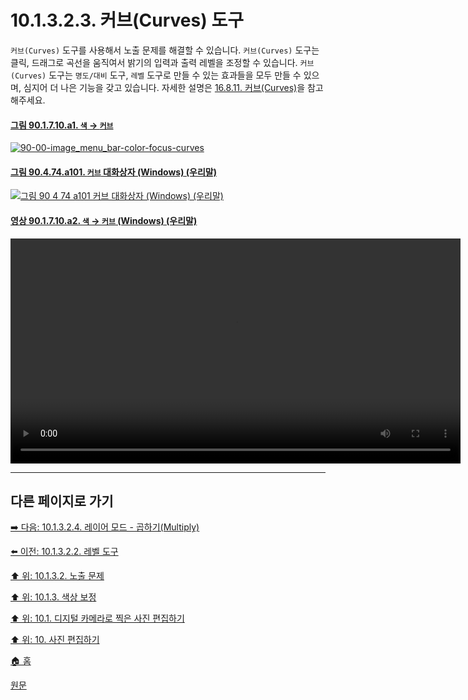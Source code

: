 # 10.1.3.2.3. 커브(Curves) 도구
`커브(Curves)` 도구를 사용해서 노출 문제를 해결할 수 있습니다. `커브(Curves)` 도구는 클릭, 드래그로 곡선을 움직여서 밝기의 입력과 출력 레벨을 조정할 수 있습니다. `커브(Curves)` 도구는 `명도/대비` 도구, `레벨` 도구로 만들 수 있는 효과들을 모두 만들 수 있으며, 심지어 더 나은 기능을 갖고 있습니다. 자세한 설명은 [16.8.11. 커브(Curves)](./16-08-11-curves.md)을 참고해주세요.

#### [그림 90.1.7.10.a1. `색` → `커브`](https://wonder13662.github.io/gimp/2.10.36_ko/90-01-07-colorsx-10-curves.html#%EA%B7%B8%EB%A6%BC-901710a1-%EC%83%89--%EC%BB%A4%EB%B8%8C)
[![90-00-image_menu_bar-color-focus-curves](https://github.com/wonder13662/gimp/assets/15767104/ed25c24a-469b-4589-bad6-fe663acf08a6)](https://wonder13662.github.io/gimp/2.10.36_ko/90-01-07-colorsx-10-curves.html#%EA%B7%B8%EB%A6%BC-901710a1-%EC%83%89--%EC%BB%A4%EB%B8%8C)

#### [그림 90.4.74.a101. `커브` 대화상자 (Windows) (우리말)](https://wonder13662.github.io/gimp/2.10.36_ko/90-04-74-curves.html#%EA%B7%B8%EB%A6%BC-90474a101-%EC%BB%A4%EB%B8%8C-%EB%8C%80%ED%99%94%EC%83%81%EC%9E%90-windows-%EC%9A%B0%EB%A6%AC%EB%A7%90)
[![그림 90 4 74 a101  `커브` 대화상자 (Windows) (우리말)](https://github.com/wonder13662/gimp/assets/15767104/ad31fe00-27fe-459a-9fd9-e02f454a0fe1)](https://wonder13662.github.io/gimp/2.10.36_ko/90-04-74-curves.html#%EA%B7%B8%EB%A6%BC-90474a101-%EC%BB%A4%EB%B8%8C-%EB%8C%80%ED%99%94%EC%83%81%EC%9E%90-windows-%EC%9A%B0%EB%A6%AC%EB%A7%90)

#### [영상 90.1.7.10.a2. `색` → `커브` (Windows) (우리말)](https://wonder13662.github.io/gimp/2.10.36_ko/90-01-07-colorsx-10-curves.html#%EC%98%81%EC%83%81-901710a2-%EC%83%89--%EC%BB%A4%EB%B8%8C-windows-%EC%9A%B0%EB%A6%AC%EB%A7%90)
<video controls="controls" width="720" src="https://github.com/wonder13662/gimp/assets/15767104/a8c0b9c8-608c-43a1-bac8-f0cf2506f571"></video>

***

## 다른 페이지로 가기

[➡️ 다음: 10.1.3.2.4. 레이어 모드 - 곱하기(Multiply)](./10-01-working-with-digital-camera-photosx-03-improving_colorsx-02-exposure_problemsx-04-layer_mode_multiply.md)

[⬅️ 이전: 10.1.3.2.2. 레벨 도구](./10-01-working-with-digital-camera-photosx-03-improving_colorsx-02-exposure_problemsx-02-level.md)

[⬆️ 위: 10.1.3.2. 노출 문제](./10-01-working-with-digital-camera-photosx-03-improving_colorsx-02-exposure_problems.md)

[⬆️ 위: 10.1.3. 색상 보정](./10-01-working-with-digital-camera-photosx-03-improving_colors.md)

[⬆️ 위: 10.1. 디지털 카메라로 찍은 사진 편집하기](./10-01-working-with-digital-camera-photos.md)

[⬆️ 위: 10. 사진 편집하기](./10-00-enhancing-photographs.md)

[🏠 홈](./00-home.md)

[원문](https://docs.gimp.org/2.10/ko/gimp-imaging-photos.html#gimp-using-photography-colors)